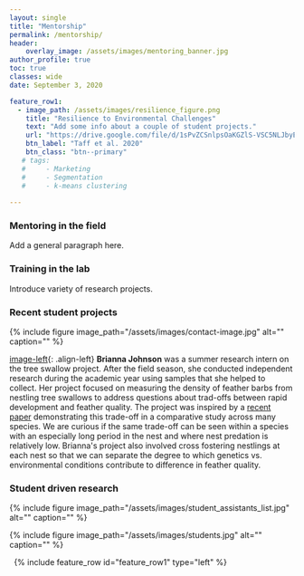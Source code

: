 ```yaml
---
layout: single
title: "Mentorship"
permalink: /mentorship/
header:
    overlay_image: /assets/images/mentoring_banner.jpg
author_profile: true
toc: true
classes: wide
date: September 3, 2020

feature_row1:
  - image_path: /assets/images/resilience_figure.png
    title: "Resilience to Environmental Challenges"
    text: "Add some info about a couple of student projects."
    url: "https://drive.google.com/file/d/1sPvZCSnlpsOaKGZlS-VSC5NLJbyEMUsP/view"
    btn_label: "Taff et al. 2020"
    btn_class: "btn--primary"
   # tags: 
   #     - Marketing
   #     - Segmentation
   #     - k-means clustering
        
---
```


### Mentoring in the field

Add a general paragraph here.

### Training in the lab

Introduce variety of research projects.

### Recent student projects

{% include figure image_path="/assets/images/contact-image.jpg" alt="" caption="" %}

[image-left](/assets/images/brianna.jpg){: .align-left}
**Brianna Johnson** was a summer research intern on the tree swallow project. After the field season, she conducted independent research during the academic year using samples that she helped to collect. Her project focused on measuring the density of feather barbs from nestling tree swallows to address questions about trad-offs between rapid development and feather quality. The project was inspired by a [recent paper](https://www.journals.uchicago.edu/doi/full/10.1086/702856?casa_token=yRDM_ddHgH4AAAAA%3AXryxDOeRMYLtD7QBa_R2x18-8fQ8SDp7fF18kR9sl-Qbd7F0AWxDz3-6L_9Vtefcyb1XhpUQFWk) demonstrating this trade-off in a comparative study across many species. We are curious if the same trade-off can be seen within a species with an especially long period in the nest and where nest predation is relatively low. Brianna's project also involved cross fostering nestlings at each nest so that we can separate the degree to which genetics vs. environmental conditions contribute to difference in feather quality.

### Student driven research


{% include figure image_path="/assets/images/student_assistants_list.jpg" alt="" caption="" %}


{% include figure image_path="/assets/images/students.jpg" alt="" caption="" %}

&nbsp;
{% include feature_row id="feature_row1" type="left" %}
